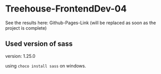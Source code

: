 ﻿# Treehouse-FrontendDev-04

See the results here: Github-Pages-Link (will be replaced as soon as the project is complete)

## Used version of sass

version: 1.25.0

using `choco install sass` on windows.

